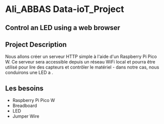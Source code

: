# Ali_ABBAS Data-ioT_Project

## Control an LED  using a web browser

## Project Description

Nous allons créer un serveur HTTP simple à l'aide d'un Raspberry Pi Pico W. Ce serveur sera accessible depuis un réseau WiFi local et pourra être utilisé pour lire des capteurs et contrôler le matériel - dans notre cas, nous conduirons une LED a .


## Les besoins
- Raspberry Pi Pico W
- Breadboard
- LED 
- Jumper Wire

